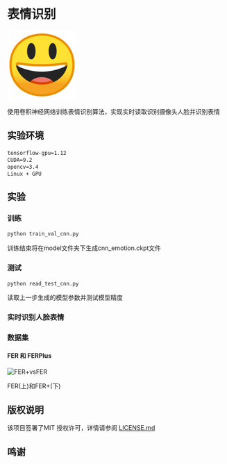 # 表情识别

<img src="src/happy.png" width="160px"/>

使用卷积神经网络训练表情识别算法，实现实时读取识别摄像头人脸并识别表情

## 实验环境

```
tensorflow-gpu=1.12
CUDA=9.2
opencv=3.4
Linux + GPU
```

## 实验

### 训练

```bash
python train_val_cnn.py
```
训练结束将在model文件夹下生成cnn_emotion.ckpt文件

### 测试

```bash
python read_test_cnn.py
```
读取上一步生成的模型参数并测试模型精度

### 实时识别人脸表情

### 数据集

#### FER 和 FERPlus

![FER+vsFER](https://github.com/wangz49777/Emotion_recognition/src/FER+vsFER.png)

FER(上)和FER+(下)

## 版权说明

该项目签署了MIT 授权许可，详情请参阅 [LICENSE.md](LICENSE.md)

## 鸣谢

